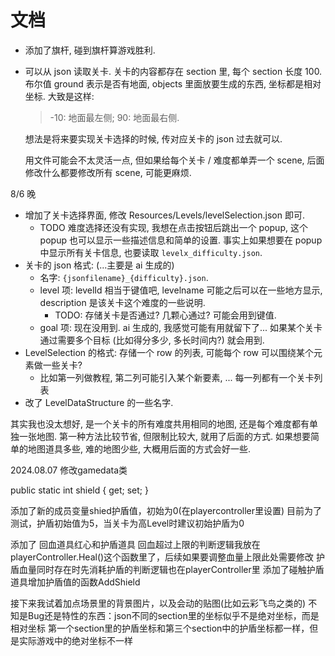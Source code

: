 # 文档

- 添加了旗杆, 碰到旗杆算游戏胜利.
- 可以从 json 读取关卡. 关卡的内容都存在 section 里, 每个 section 长度 100.
  布尔值 ground 表示是否有地面, objects 里面放要生成的东西, 坐标都是相对坐标. 大致是这样:
  > -10: 地面最左侧; 90: 地面最右侧.

  想法是将来要实现关卡选择的时候, 传对应关卡的 json 过去就可以.
  
  用文件可能会不太灵活一点, 但如果给每个关卡 / 难度都单弄一个 scene, 后面修改什么都要修改所有 scene, 可能更麻烦.

8/6 晚

- 增加了关卡选择界面, 修改 Resources/Levels/levelSelection.json 即可.
  - TODO 难度选择还没有实现, 我想在点击按钮后跳出一个 popup, 这个 popup 也可以显示一些描述信息和简单的设置.
    事实上如果想要在 popup 中显示所有关卡信息, 也要读取 `levelx_difficulty.json`.
- 关卡的 json 格式: (...主要是 ai 生成的)
  - 名字: `{jsonfilename}_{difficulty}.json`.
  - level 项: levelId 相当于键值吧, levelname 可能之后可以在一些地方显示, description 是该关卡这个难度的一些说明.
    - TODO: 存储关卡是否通过? 几颗心通过? 可能会用到键值.
  - goal 项: 现在没用到. ai 生成的, 我感觉可能有用就留下了... 如果某个关卡通过需要多个目标 (比如得分多少, 多长时间内?) 就会用到.
- LevelSelection 的格式: 存储一个 row 的列表, 可能每个 row 可以围绕某个元素做一些关卡?
  - 比如第一列做教程, 第二列可能引入某个新要素, ...
    每一列都有一个关卡列表
- 改了 LevelDataStructure 的一些名字.

其实我也没太想好, 是一个关卡的所有难度共用相同的地图, 还是每个难度都有单独一张地图.
第一种方法比较节省, 但限制比较大, 就用了后面的方式.
如果想要简单的地图道具多些, 难的地图少些, 大概用后面的方式会好一些.

2024.08.07
修改gamedata类

   public static int shield { get; set; }

添加了新的成员变量shied护盾值，初始为0(在playercontroller里设置)
目前为了测试，护盾初始值为5，当关卡为高Level时建议初始护盾为0

添加了 回血道具红心和护盾道具
回血超过上限的判断逻辑我放在 playerController.Heal()这个函数里了，后续如果要调整血量上限此处需要修改
护盾血量同时存在时先消耗护盾的判断逻辑也在playerController里
添加了碰触护盾道具增加护盾值的函数AddShield

接下来我试着加点场景里的背景图片，以及会动的贴图(比如云彩飞鸟之类的)
不知是Bug还是特性的东西：json不同的section里的坐标似乎不是绝对坐标，而是相对坐标
第一个section里的护盾坐标和第三个section中的护盾坐标都一样，但是实际游戏中的绝对坐标不一样
